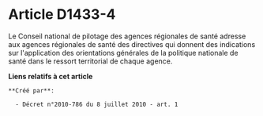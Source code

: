 # Article D1433-4

Le Conseil national de pilotage des agences régionales de santé adresse aux agences régionales de santé des directives qui
donnent des indications sur l'application des orientations générales de la politique nationale de santé dans le ressort
territorial de chaque agence.

**Liens relatifs à cet article**

	**Créé par**:

	  - Décret n°2010-786 du 8 juillet 2010 - art. 1
